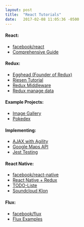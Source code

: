 ```yaml
--- 
layout: post 
title:  "React Tutorials" 
date:   2017-02-08 11:05:36 -0500  
---
```


<div>
<h4>React:</h4>
<ul>
  <li><a href='https://facebook.github.io/react/'>facebook/react</a></li>

  <li><a href='https://tylermcginnis.com/reactjs-tutorial-a-comprehensive-guide-to-building-apps-with-react/'>Comprehensive Guide</a></li>
</ul>
</div>

<div>
<h4>Redux:</h4>
<ul>
  <li><a href='https://egghead.io/courses/getting-started-with-redux'>Egghead (Founder of Redux)</a></li>

  <li><a href='http://teropa.info/blog/2015/09/10/full-stack-redux-tutorial.html'>Riesen Tutorial</a></li>

  <li><a href='https://www.codementor.io/vkarpov/beginner-s-guide-to-redux-middleware-du107uyud'>Redux Middleware</a></li>

  <li><a href='https://www.codementor.io/vijayst/react-app-with-redux-to-manage-data-flows-du10884g9'>Redux manage data</a></li>
</ul>
</div>

<div>
<h4>Example Projects:</h4>
<ul>
  <li><a href='https://www.codementor.io/christiannwamba/build-a-react-image-gallery-with-cloudinary-xh1cekno3'>Image Gallery</a></li>

  <li><a href='https://www.codementor.io/bhargavponnapalli/building-a-pokedex-with-react-1-gdxwr8wee'>Pokedex</a></li>
</ul>
</div>

<div>
<h4>Implementing:</h4>
<ul>
  <li><a href='https://www.codementor.io/rowland/handling-ajax-in-your-react-application-with-agility-0-du10866vz'>AJAX with Agility</a></li>

  <li><a href='https://www.codementor.io/thomastuts/integrate-google-maps-api-react-refs-du10842zd'>Google Maps API</a></li>

  <li><a href='https://www.codementor.io/pkodmad/dom-testing-react-application-jest-k4ll4f8sd'>Jest Testing</a></li>
</ul>
</div>

<div>
<h4>React Native:</h4>
<ul>
  <li><a href='http://facebook.github.io/react-native/'>facebook/react-native</a></li>

  <li><a href='http://www.reactnative.com/getting-started-with-react-native-and-redux/'>React Native + Redux</a></li>

  <li><a href='http://blog.thebakery.io/todomvc-with-react-native-and-redux/'>TODO-Liste</a></li>

  <li><a href='https://wiredcraft.com/blog/native-soundcloud-android-app/'>Soundcloud Klon</a></li>
</ul>
</div>

<div>
<h4>Flux:</h4>
<ul>
  <li><a href='https://facebook.github.io/flux/'>facebook/flux</a></li>

  <li><a href='https://github.com/facebook/flux/tree/master/examples'>Flux Examples</a></li>
</ul>  
</div>

